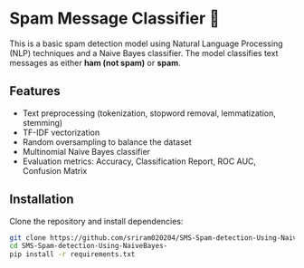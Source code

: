 # Spam Message Classifier 📨

This is a basic spam detection model using Natural Language Processing (NLP) techniques and a Naive Bayes classifier. The model classifies text messages as either **ham (not spam)** or **spam**.

## Features
- Text preprocessing (tokenization, stopword removal, lemmatization, stemming)
- TF-IDF vectorization
- Random oversampling to balance the dataset
- Multinomial Naive Bayes classifier
- Evaluation metrics: Accuracy, Classification Report, ROC AUC, Confusion Matrix

## Installation

Clone the repository and install dependencies:

```bash
git clone https://github.com/sriram020204/SMS-Spam-detection-Using-NaiveBayes-.git
cd SMS-Spam-detection-Using-NaiveBayes-
pip install -r requirements.txt
